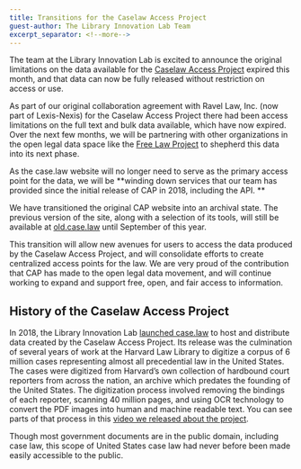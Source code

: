 ```yaml
---
title: Transitions for the Caselaw Access Project
guest-author: The Library Innovation Lab Team
excerpt_separator: <!--more-->
---
```

The team at the Library Innovation Lab is excited to announce the original limitations on the data available for the [Caselaw Access Project](http://case.law) expired this month, and that data can now be fully released without restriction on access or use.

As part of our original collaboration agreement with Ravel Law, Inc. (now part of Lexis-Nexis) for the Caselaw Access Project there had been access limitations on the full text and bulk data available, which have now expired. Over the next few months, we will be partnering with other organizations in the open legal data space like the [Free Law Project](http://free.law) to shepherd this data into its next phase. 

As the case.law website will no longer need to serve as the primary access point for the data, we will be **winding down services that our team has provided since the initial release of CAP in 2018, including the API. **

<!--more-->

We have transitioned the original CAP website into an archival state. The previous version of the site, along with a selection of its tools, will still be available at [old.case.law](http://old.case.law) until September of this year.

This transition will allow new avenues for users to access the data produced by the Caselaw Access Project, and will consolidate efforts to create centralized access points for the law. We are very proud of the contribution that CAP has made to the open legal data movement, and will continue working to expand and support free, open, and fair access to information.

## History of the Caselaw Access Project 

In 2018, the Library Innovation Lab [launched case.law](https://www.nytimes.com/2015/10/29/us/harvard-law-library-sacrifices-a-trove-for-the-sake-of-a-free-database.html) to host and distribute data created by the Caselaw Access Project. Its release was the culmination of several years of work at the Harvard Law Library to digitize a corpus of 6 million cases representing almost all precedential law in the United States. The cases were digitized from Harvard’s own collection of hardbound court reporters from across the nation, an archive which predates the founding of the United States. The digitization process involved removing the bindings of each reporter, scanning 40 million pages, and using OCR technology to convert the PDF images into human and machine readable text. You can see parts of that process in this [video we released about the project](https://vimeo.com/922493882?share=copy). 

Though most government documents are in the public domain, including case law, this scope of United States case law had never before been made easily accessible to the public. 
